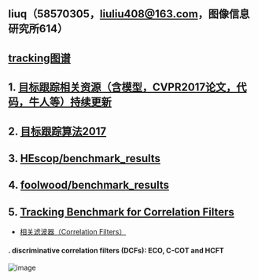  ## liuq（58570305，liuliu408@163.com，图像信息研究所614）  
 
 ## [tracking图谱](https://coggle.it/)   
 ## 1. [目标跟踪相关资源（含模型，CVPR2017论文，代码，牛人等）持续更新](https://zhuanlan.zhihu.com/p/27292838)  
 ## 2. [目标跟踪算法2017](https://blog.csdn.net/huixingshao/article/details/78244838) 
 ## 3. [HEscop/benchmark_results](https://github.com/HEscop/benchmark_results)
 ## 4. [foolwood/benchmark_results](https://github.com/foolwood/benchmark_results)
 ## 5. [Tracking Benchmark for Correlation Filters](https://github.com/HEscop/TBCF)
 
 * [相关滤波器（Correlation Filters）](https://blog.csdn.net/sgfmby1994/article/details/68490903)
 #### . discriminative correlation filters (DCFs): ECO, C-COT and HCFT
  ![image](https://github.com/liuliu408/tracking/blob/master/tracking.png) 
 
